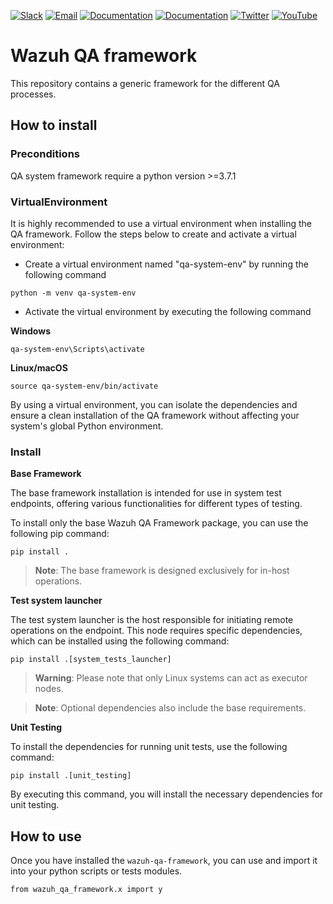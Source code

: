 [![Slack](https://img.shields.io/badge/slack-join-blue.svg)](https://wazuh.com/community/join-us-on-slack/)
[![Email](https://img.shields.io/badge/email-join-blue.svg)](https://groups.google.com/forum/#!forum/wazuh)
[![Documentation](https://img.shields.io/badge/docs-view-green.svg)](https://documentation.wazuh.com)
[![Documentation](https://img.shields.io/badge/web-view-green.svg)](https://wazuh.com)
[![Twitter](https://img.shields.io/twitter/follow/wazuh?style=social)](https://twitter.com/wazuh)
[![YouTube](https://img.shields.io/youtube/views/peTSzcAueEc?style=social)](https://www.youtube.com/watch?v=peTSzcAueEc)


# Wazuh QA framework

This repository contains a generic framework for the different QA processes.

## How to install

### Preconditions

QA system framework require a python version >=3.7.1

### VirtualEnvironment

It is highly recommended to use a virtual environment when installing the QA framework. Follow the steps below to create and activate a virtual environment:

- Create a virtual environment named "qa-system-env" by running the following command
```
python -m venv qa-system-env
```
- Activate the virtual environment by executing the following command

**Windows**
```
qa-system-env\Scripts\activate
```

**Linux/macOS**
```
source qa-system-env/bin/activate
```

By using a virtual environment, you can isolate the dependencies and ensure a clean installation of the QA framework without affecting your system's global Python environment.

### Install

**Base Framework**

The base framework installation is intended for use in system test endpoints, offering various functionalities for different types of testing.

To install only the base Wazuh QA Framework package, you can use the following pip command:
```
pip install .
```
> **Note**:
> The base framework is designed exclusively for in-host operations.

**Test system launcher**

The test system launcher is the host responsible for initiating remote operations on the endpoint. This node requires specific dependencies, which can be installed using the following command:
```
pip install .[system_tests_launcher]
```

> **Warning**:
> Please note that only Linux systems can act as executor nodes.

> **Note**:
> Optional dependencies also include the base requirements.


**Unit Testing**

To install the dependencies for running unit tests, use the following command:
```
pip install .[unit_testing]
```

By executing this command, you will install the necessary dependencies for unit testing.

## How to use

Once you have installed the `wazuh-qa-framework`, you can use and import it into your python scripts or tests modules.

```
from wazuh_qa_framework.x import y
```
